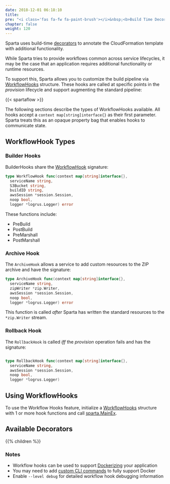 ```yaml
---
date: 2018-12-01 06:18:10
title:
pre: "<i class='fas fa-fw fa-paint-brush'></i>&nbsp;<b>Build Time Decorators</b>"
chapter: false
weight: 120
---
```


Sparta uses build-time [decorators](https://godoc.org/github.com/mweagle/Sparta/decorator) to annotate the CloudFormation template with
additional functionality.

While Sparta tries to provide workflows common across service lifecycles, it may be the case that an application requires additional functionality or runtime resources.

To support this, Sparta allows you to customize the build pipeline via [WorkflowHooks](https://godoc.org/github.com/mweagle/Sparta#WorkflowHooks) structure.  These hooks are called at specific points in the _provision_ lifecycle and support augmenting the standard pipeline:

{{< spartaflow >}}

The following sections describe the types of WorkflowHooks available.  All hooks accept a `context map[string]interface{}` as their first parameter.  Sparta treats this as an opaque property bag that enables hooks to communicate state.

## WorkflowHook Types

### Builder Hooks

BuilderHooks share the [WorkflowHook](https://godoc.org/github.com/mweagle/Sparta#WorkflowHook) signature:

```go
type WorkflowHook func(context map[string]interface{},
  serviceName string,
  S3Bucket string,
  buildID string,
  awsSession *session.Session,
  noop bool,
  logger *logrus.Logger) error
```

These functions include:

- PreBuild
- PostBuild
- PreMarshall
- PostMarshall

### Archive Hook

The `ArchiveHook` allows a service to add custom resources to the ZIP archive and have the signature:

```go
type ArchiveHook func(context map[string]interface{},
  serviceName string,
  zipWriter *zip.Writer,
  awsSession *session.Session,
  noop bool,
  logger *logrus.Logger) error
```

This function is called _after_ Sparta has written the standard resources to the `*zip.Writer` stream.

### Rollback Hook

The `RollbackHook` is called *iff* the _provision_ operation fails and has the signature:

```go

type RollbackHook func(context map[string]interface{},
  serviceName string,
  awsSession *session.Session,
  noop bool,
  logger *logrus.Logger)
```

## Using WorkflowHooks

To use the Workflow Hooks feature, initialize a [WorkflowHooks](https://godoc.org/github.com/mweagle/Sparta#WorkflowHooks) structure with 1 or more hook functions and call [sparta.MainEx](https://godoc.org/github.com/mweagle/Sparta#MainEx).

## Available Decorators

{{% children %}}

### Notes

- Workflow hooks can be used to support [Dockerizing](https://github.com/mweagle/SpartaDocker) your application
- You may need to add [custom CLI commands](/reference/application/custom_commands) to fully support Docker
- Enable `--level debug` for detailed workflow hook debugging information